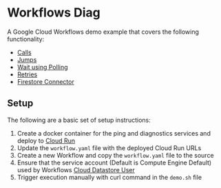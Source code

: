 # Workflows Diag

A Google Cloud Workflows demo example that covers the following functionality:

* [Calls](https://cloud.google.com/workflows/docs/reference/syntax/calls)
* [Jumps](https://cloud.google.com/workflows/docs/reference/syntax/jumps)
* [Wait using Polling](https://cloud.google.com/workflows/docs/sleeping)
* [Retries](https://cloud.google.com/workflows/docs/reference/syntax/retrying)
* [Firestore Connector](https://cloud.google.com/firestore/docs/solutions/workflows)

## Setup

The following are a basic set of setup instructions:

1. Create a docker container for the ping and diagnostics services and deploy to [Cloud Run](https://cloud.google.com/run/docs/quickstarts/deploy-container)
2. Update the `workflow.yaml` file with the deployed Cloud Run URLs
3. Create a new Workflow and copy the `workflow.yaml` file to the source
4. Ensure that the service account (Default is Compute Engine Default) used by Workflows [Cloud Datastore User](https://cloud.google.com/datastore/docs/access/iam#iam_roles)
5. Trigger execution manually with curl command in the `demo.sh` file
